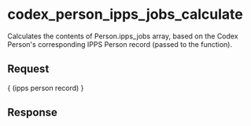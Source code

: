 # codex_person_ipps_jobs_calculate
Calculates the contents of Person.ipps_jobs array, based on the Codex Person's corresponding IPPS Person record (passed to the function).

## Request
{
    (ipps person record)
}

## Response